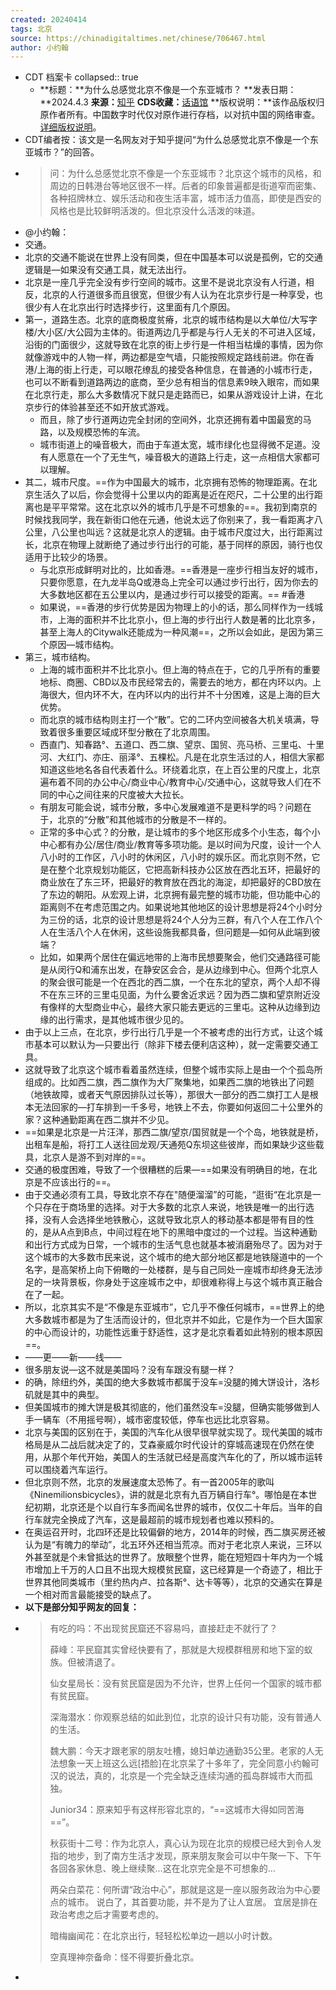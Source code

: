 ```yaml
---
created: 20240414
tags: 北京
source: https://chinadigitaltimes.net/chinese/706467.html
author: 小约翰
---
```


- CDT 档案卡
  collapsed:: true
  - **标题：**为什么总感觉北京不像是一个东亚城市？
    **发表日期：**2024.4.3
    **来源：**[知乎](https://www.zhihu.com/question/586417232/answer/3451276636)
    **CDS收藏：**[话语馆](https://chinadigitaltimes.net/space/%E8%AF%9D%E8%AF%AD%E9%A6%86)
    **版权说明：**该作品版权归原作者所有。中国数字时代仅对原作进行存档，以对抗中国的网络审查。[详细版权说明](https://chinadigitaltimes.net/chinese/copyright)。
- CDT编者按：该文是一名网友对于知乎提问“为什么总感觉北京不像是一个东亚城市？”的回答。
- > 问：为什么总感觉北京不像是一个东亚城市？北京这个城市的风格，和周边的日韩港台等地区很不一样。后者的印象普遍都是街道窄而密集、各种招牌林立、娱乐活动和夜生活丰富，城市活力值高，即使是西安的风格也是比较鲜明活泼的。但北京没什么活泼的味道。
- @小约翰：
- 交通。
- 北京的交通不能说在世界上没有同类，但在中国基本可以说是孤例，它的交通逻辑是—如果没有交通工具，就无法出行。
- 北京是一座几乎完全没有步行空间的城市。这里不是说北京没有人行道，相反，北京的人行道很多而且很宽，但很少有人认为在北京步行是一种享受，也很少有人在北京出行时选择步行，这里面有几个原因。
- 第一，道路生态。北京的底商极度贫瘠，北京的城市结构是以大单位/大写字楼/大小区/大公园为主体的。街道两边几乎都是与行人无关的不可进入区域，沿街的门面很少，这就导致在北京的街上步行是一件相当枯燥的事情，因为你就像游戏中的人物一样，两边都是空气墙，只能按照规定路线前进。你在香港/上海的街上行走，可以眼花缭乱的接受各种信息，在普通的小城市行走，也可以不断看到道路两边的底商，至少总有相当的信息素9映入眼帘，而如果在北京行走，那么大多数情况下就只是走路而已，如果从游戏设计上讲，在北京步行的体验甚至还不如开放式游戏。
  - 而且，除了步行道两边完全封闭的空间外，北京还拥有着中国最宽的马路，以及规模恐怖的车流。
  - 城市街道上的噪音极大，而由于车道太宽，城市绿化也显得微不足道。没有人愿意在一个了无生气，噪音极大的道路上行走，这一点相信大家都可以理解。
- 其二，城市尺度。==作为中国最大的城市，北京拥有恐怖的物理距离。在北京生活久了以后，你会觉得十公里以内的距离是近在咫尺，二十公里的出行距离也是平平常常。这在北京以外的城市几乎是不可想象的==。我初到南京的时候找我同学，我在新街口他在元通，他说太远了你别来了，我一看距离才八公里，八公里也叫远？这就是北京人的逻辑。由于城市尺度过大，出行距离过长，北京在物理上就断绝了通过步行出行的可能，基于同样的原因，骑行也仅适用于比较少的场景。
  - 与北京形成鲜明对比的，比如香港。==香港是一座步行相当友好的城市，只要你愿意，在九龙半岛Q或港岛上完全可以通过步行出行，因为你去的大多数地区都在五公里以内，是通过步行可以接受的距离。== 
    #香港
  - 如果说，==香港的步行优势是因为物理上的小的话，那么同样作为一线城市，上海的面积并不比北京小，但上海的步行出行人数是著的比北京多，甚至上海人的Citywalk还能成为一种风潮==，之所以会如此，是因为第三个原因—城市结构。
- 第三，城市结构。
  - 上海的城市面积并不比北京小。但上海的特点在于，它的几乎所有的重要地标、商圈、CBD以及市民经常去的，需要去的地方，都在内环以内。上海很大，但内环不大，在内环以内的出行并不十分困难，这是上海的巨大优势。
  - 而北京的城市结构则主打一个“散”。它的二环内空间被各大机关填满，导致着很多重要区域成环型分散在了北京周围。
  - 西直门、知春路°、五道口、西二旗、望京、国贸、亮马桥、三里屯、十里河、大红门、亦庄、丽泽°、五棵松。凡是在北京生活过的人，相信大家都知道这些地名各自代表着什么。环绕着北京，在上百公里的尺度上，北京遍布着不同的办公中心/商业中心/教育中心/交通中心，这就导致人们在不同的中心之间往来的尺度被大大拉长。
  - 有朋友可能会说，城市分散，多中心发展难道不是更科学的吗？问题在于，北京的“分散”和其他城市的分散是不一样的。
  - 正常的多中心式？的分散，是让城市的多个地区形成多个小生态，每个小中心都有办公/居住/商业/教育等多项功能。是以时间为尺度，设计一个人八小时的工作区，八小时的休闲区，八小时的娱乐区。而北京则不然，它是在整个北京规划功能区，它把高新科技办公区放在西北五环，把最好的商业放在了东三环，把最好的教育放在西北的海淀，却把最好的CBD放在了东边的朝阳。从宏观上讲，北京拥有最完整的城市功能，但功能中心的距离则不在考虑范围之内。如果说地其他地区的设计思想是将24个小时分为三份的话，北京的设计思想是将24个人分为三群，有八个人在工作八个人在生活八个人在休闲，这些设施我都具备，但问题是—如何从此端到彼端？
  - 比如，如果两个居住在偏远地带的上海市民想要聚会，他们交通路径可能是从闵行Q和浦东出发，在静安区会合，是从边缘到中心。但两个北京人的聚会很可能是一个在西北的西二旗，一个在东北的望京，两个人却不得不在东三环的三里屯见面，为什么要舍近求远？因为西二旗和望京附近没有像样的大型商业中心，最终大家只能去更远的三里屯。这种从边缘到边缘的出行需求，是其他城市很少见的。
- 由于以上三点，在北京，步行出行几乎是一个不被考虑的出行方式，让这个城市基本可以默认为—只要出行（除非下楼去便利店这种），就一定需要交通工具。
- 这就导致了北京这个城市看着虽然连续，但整个城市实际上是由一个个孤岛所组成的。比如西二旗，西二旗作为大厂聚集地，如果西二旗的地铁出了问题（地铁故障，或者天气原因排队过长等），那很大一部分的西二旗打工人是根本无法回家的—打车排到一千多号，地铁上不去，你要如何返回二十公里外的家？这种通勤距离在西二旗并不少见。
- ==如果是北京是一片汪洋，那西二旗/望京/国贸就是一个个岛，地铁就是桥，出租车是船，将打工人送往回龙观/天通苑Q东坝这些彼岸，而如果缺少这些载具，北京人是游不到对岸的==。
- 交通的极度困难，导致了一个很糟糕的后果—==如果没有明确目的地，在北京是不应该出行的==。
- 由于交通必须有工具，导致北京不存在"随便溜溜”的可能，“逛街“在北京是一个只存在于商场里的选择。对于大多数的北京人来说，地铁是唯一的出行选择，没有人会选择坐地铁散心，这就导致北京人的移动基本都是带有目的性的，是从A点到B点，中间过程在地下的黑暗中度过的一个过程。当这种通勤和出行方式成为日常，一个城市的生活气息也就基本被消磨殆尽了。因为对于这个城市的大多数市民来说，这个城市的绝大部分地区都是地铁隧道中的一个名字，是高架桥上向下俯瞰的一处楼群，是与自己同处一座城市却终身无法涉足的一块背景板，你身处于这座城市之中，却很难称得上与这个城市真正融合在了一起。
- 所以，北京其实不是“不像是东亚城市”，它几乎不像任何城市，==世界上的绝大多数城市都是为了生活而设计的，但北京并不如此，它是作为一个巨大国家的中心而设计的，功能性远重于舒适性，这才是北京看着如此特别的根本原因==。
- ——更——新——线——
- 很多朋友说—这不就是美国吗？没有车跟没有腿一样？
- 的确，除纽约外，美国的绝大多数城市都属于没车=没腿的摊大饼设计，洛杉矶就是其中的典型。
- 但美国城市的摊大饼是极其彻底的，他们虽然没车=没腿，但确实能够做到人手一辆车（不用摇号啊），城市密度较低，停车也远比北京容易。
- 北京与美国的区别在于，美国的汽车化从很早很早就实现了。现代美国的城市格局是从二战后就决定了的，艾森豪威尔时代设计的穿城高速现在仍然在使用，从那个年代开始，美国人的生活就已经是高度汽车化的了，所以城市运转可以围绕着汽车运行。
- 但北京则不然，北京的发展速度太恐怖了。有一首2005年的歌叫《Ninemilionsbicycles》，讲的就是北京有九百万辆自行车°。哪怕是在本世纪初期，北京还是个以自行车多而闻名世界的城市，仅仅二十年后。当年的自行车就完全换成了汽车，这是最超前的城市规划者也难以预料的。
- 在奥运召开时，北四环还是比较偏僻的地方，2014年的时候，西二旗买房还被认为是“有魄力的举动”，北五环外还相当荒凉。而对于老北京人来说，三环以外甚至就是个未曾抵达的世界了。放眼整个世界，能在短短四十年内为一个城市增加上千万的人口且不出现大规模贫民窟，这已经算是一个奇迹了，相比于世界其他同类城市（里约热内卢、拉各斯°、达卡等等），北京的交通实在算是一个相对而言最能接受的缺点了。
- **以下是部分知乎网友的回复：**
- > 有吃的吗：不出现贫民窟还不容易吗，直接赶走不就行了？
  > 
  > 薛峰：平民窟其实曾经快要有了，那就是大规模群租房和地下室的蚁族。但被清退了。
  > 
  > 仙女星局长：没有贫民窟是因为不允许，世界上任何一个国家的城市都有贫民窟。
  > 
  > 深海潜水：你观察总结的如此到位，北京的设计只有功能，没有普通人的生活。
  > 
  > 魏大鹏：今天才跟老家的朋友吐槽，媳妇单边通勤35公里。老家的人无法想象一天上班这么远\[捂脸\]在北京呆了十多年了，完全同意小约翰可汉的说法，真的，北京是一个完全缺乏连续沟通的孤岛群城市大而孤独。
  > 
  > Junior34：原来知乎有这样形容北京的，“==这城市大得如同苦海==”。
  > 
  > 秋荻街十二号：作为北京人，真心认为现在北京的规模已经大到令人发指的地步，到了南方生活才发现，原来朋友聚会可以中午聚一下、下午各回各家休息、晚上继续聚…这在北京完全是不可想象的…
  > 
  > 两朵白菜花：何所谓“政治中心”，那就是这是一座以服务政治为中心要点的城市。 说白了，其首要功能，并不是为了让人宜居。 宜居是排在政治考虑之后才需要考虑的。
  > 
  > 暗梅幽闻花：在北京出行，轻轻松松单边一趟以小时计数。
  > 
  > 空真理神奈备命：怪不得要折叠北京。
-
